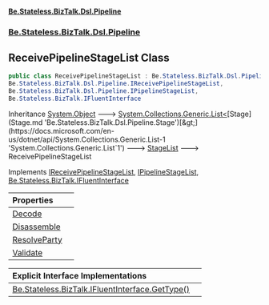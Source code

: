 #### [Be.Stateless.BizTalk.Dsl.Pipeline](README.md 'README')
### [Be.Stateless.BizTalk.Dsl.Pipeline](Be.Stateless.BizTalk.Dsl.Pipeline.md 'Be.Stateless.BizTalk.Dsl.Pipeline')

## ReceivePipelineStageList Class

```csharp
public class ReceivePipelineStageList : Be.Stateless.BizTalk.Dsl.Pipeline.StageList,
Be.Stateless.BizTalk.Dsl.Pipeline.IReceivePipelineStageList,
Be.Stateless.BizTalk.Dsl.Pipeline.IPipelineStageList,
Be.Stateless.BizTalk.IFluentInterface
```

Inheritance [System.Object](https://docs.microsoft.com/en-us/dotnet/api/System.Object 'System.Object') &#129106; [System.Collections.Generic.List&lt;](https://docs.microsoft.com/en-us/dotnet/api/System.Collections.Generic.List-1 'System.Collections.Generic.List`1')[Stage](Stage.md 'Be.Stateless.BizTalk.Dsl.Pipeline.Stage')[&gt;](https://docs.microsoft.com/en-us/dotnet/api/System.Collections.Generic.List-1 'System.Collections.Generic.List`1') &#129106; [StageList](StageList.md 'Be.Stateless.BizTalk.Dsl.Pipeline.StageList') &#129106; ReceivePipelineStageList

Implements [IReceivePipelineStageList](IReceivePipelineStageList.md 'Be.Stateless.BizTalk.Dsl.Pipeline.IReceivePipelineStageList'), [IPipelineStageList](IPipelineStageList.md 'Be.Stateless.BizTalk.Dsl.Pipeline.IPipelineStageList'), [Be.Stateless.BizTalk.IFluentInterface](https://docs.microsoft.com/en-us/dotnet/api/Be.Stateless.BizTalk.IFluentInterface 'Be.Stateless.BizTalk.IFluentInterface')

| Properties | |
| :--- | :--- |
| [Decode](ReceivePipelineStageList.Decode.md 'Be.Stateless.BizTalk.Dsl.Pipeline.ReceivePipelineStageList.Decode') | |
| [Disassemble](ReceivePipelineStageList.Disassemble.md 'Be.Stateless.BizTalk.Dsl.Pipeline.ReceivePipelineStageList.Disassemble') | |
| [ResolveParty](ReceivePipelineStageList.ResolveParty.md 'Be.Stateless.BizTalk.Dsl.Pipeline.ReceivePipelineStageList.ResolveParty') | |
| [Validate](ReceivePipelineStageList.Validate.md 'Be.Stateless.BizTalk.Dsl.Pipeline.ReceivePipelineStageList.Validate') | |

| Explicit Interface Implementations | |
| :--- | :--- |
| [Be.Stateless.BizTalk.IFluentInterface.GetType()](ReceivePipelineStageList.Be.Stateless.BizTalk.IFluentInterface.GetType().md 'Be.Stateless.BizTalk.Dsl.Pipeline.ReceivePipelineStageList.Be.Stateless.BizTalk.IFluentInterface.GetType()') | |
